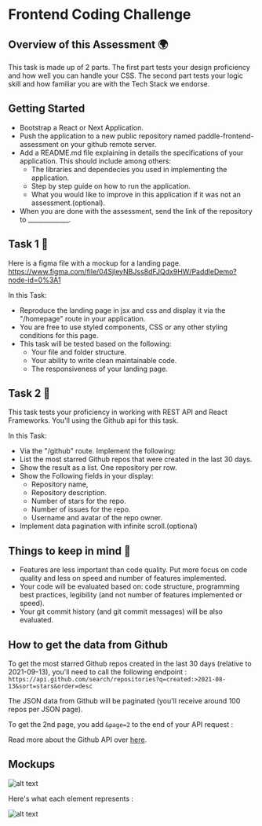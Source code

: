 # Frontend Coding Challenge

## Overview of this Assessment 🌍	

This task is made up of 2 parts. The first part tests your design proficiency and how well you can handle your CSS. The second part tests your logic skill and how familiar you are with the Tech Stack we endorse.

## Getting Started

* Bootstrap a React or Next Application.
* Push the application to a new public repository named paddle-frontend-assessment on your github remote server.
* Add a README.md file explaining in details the specifications of your application. This should include among others:
  * The libraries and dependecies you used in implementing the application.
  * Step by step guide on how to run the application.
  * What you would like to improve in this application if it was not an assessment.(optional).
* When you are done with the assessment, send the link of the repository to _____________.

  

## Task 1 💪
Here is a figma file with a mockup for a landing page.
 https://www.figma.com/file/04SjleyNBJss8dFJQdx9HW/PaddleDemo?node-id=0%3A1 

In this Task:
* Reproduce the landing page in jsx and css and display it via the "/homepage" route in your application.
* You are free to use styled components, CSS or any other styling conditions for this page.
* This task will be tested based on the following:
  * Your file and folder structure.
  * Your ability to write clean maintainable code.
  * The responsiveness of your landing page.
  
## Task 2 🧠
This task tests your proficiency in working with REST API and React Frameworks. You'll using the Github api for this task.

In this Task:
* Via the "/github" route. Implement the following:
* List the most starred Github repos that were created in the last 30 days.
* Show the result as a list. One repository per row.
* Show the Following fields in your display: 
  * Repository name,
  * Repository description.
  * Number of stars for the repo.
  * Number of issues for the repo.
  * Username and avatar of the repo owner.
* Implement data pagination with infinite scroll.(optional)

## Things to keep in mind 🚨

* Features are less important than code quality. Put more focus on code quality and less on speed and number of features implemented. 
* Your code will be evaluated based on: code structure, programming best practices, legibility (and not number of features implemented or speed). 
* Your git commit history (and git commit messages) will be also evaluated.

## How to get the data from Github 

To get the most starred Github repos created in the last 30 days (relative to 2021-09-13), you'll need to call the following endpoint : 
`https://api.github.com/search/repositories?q=created:>2021-08-13&sort=stars&order=desc`

The JSON data from Github will be paginated (you'll receive around 100 repos per JSON page). 

To get the 2nd page, you add `&page=2` to the end of your API request : 

Read more about the Github API over [here](https://developer.github.com/v3/search/#search-repositories
).

## Mockups
![alt text](https://raw.githubusercontent.com/hiddenfounders/frontend-coding-challenge/master/mockup.png)

Here's what each element represents :

![alt text](https://raw.githubusercontent.com/hiddenfounders/frontend-coding-challenge/master/row_explained.png)